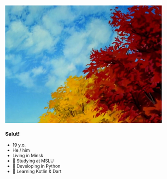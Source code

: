 ![Cover picture](cover.jpeg)

### Salut!

- 19 y.o.
- He / him
- Living in Minsk
- 🌿 Studying at MSLU
- 🌊 Developing in Python
- 🌌 Learning Kotlin & Dart

<!--
**alexaucafe/alexaucafe** is a ✨ _special_ ✨ repository because its `README.md` (this file) appears on your GitHub profile.

Here are some ideas to get you started:

- 🔭 I’m currently working on ...
- 🌱 I’m currently learning ...
- 👯 I’m looking to collaborate on ...
- 🤔 I’m looking for help with ...
- 💬 Ask me about ...
- 📫 How to reach me: ...
- 😄 Pronouns: ...
- ⚡ Fun fact: ...
-->
